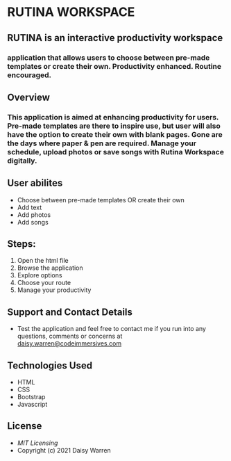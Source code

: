 # RUTINA WORKSPACE

## RUTINA is an interactive productivity workspace 
### application that allows users to choose between pre-made templates or create their own. Productivity enhanced. Routine encouraged.

## Overview
### This application is aimed at enhancing productivity for users. Pre-made templates are there to inspire use, but user will also have the option to create their own with blank pages. Gone are the days where paper & pen are required. Manage your schedule, upload photos or save songs with Rutina Workspace digitally.


## User abilites

* Choose between pre-made templates OR create their own
* Add text
* Add photos
* Add songs

## Steps: 
1. Open the html file
2. Browse the application
3. Explore options
4. Choose your route
5. Manage your productivity

## Support and Contact Details
- Test the application and feel free to contact me if you run into any questions, comments or concerns at daisy.warren@codeimmersives.com

## Technologies Used
- HTML
- CSS
- Bootstrap
- Javascript

## License 
 * _MIT Licensing_ 
  * Copyright (c) 2021 Daisy Warren